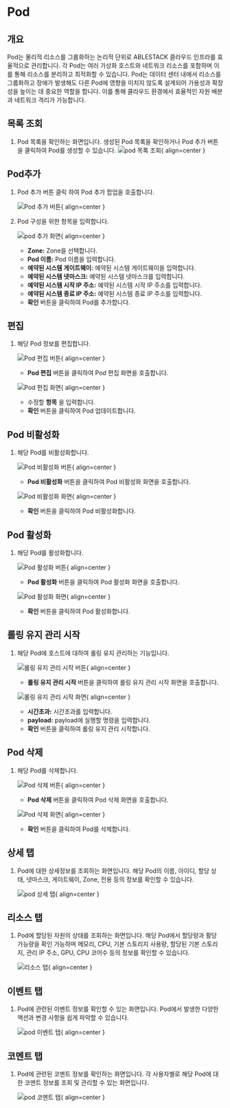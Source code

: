 
# Pod

## 개요
Pod는 물리적 리소스를 그룹화하는 논리적 단위로 ABLESTACK 클라우드 인프라를 효율적으로 관리합니다. 각 Pod는 여러 가상화 호스트와 네트워크 리소스를 포함하며 이를 통해 리소스를 분리하고 최적화할 수 있습니다. Pod는 데이터 센터 내에서 리소스를 그룹화하고 장애가 발생해도 다른 Pod에 영향을 미치지 않도록 설계되어 가용성과 확장성을 높이는 데 중요한 역할을 합니다. 이를 통해 클라우드 환경에서 효율적인 자원 배분과 네트워크 격리가 가능합니다.

## 목록 조회

1. Pod 목록을 확인하는 화면입니다.
    생성된 Pod 목록을 확인하거나 Pod 추가 버튼을 클릭하여 Pod를 생성할 수 있습니다.
    ![pod 목록 조회](../../assets/images/admin-guide/mold/infrastructure/pods/pod-list.png){ align=center }

## Pod추가

1. Pod 추가 버튼 클릭 하여 Pod 추가 팝업을 호출합니다.
    
    ![Pod 추가 버튼](../../assets/images/admin-guide/mold/infrastructure/pods/pod-add-btn.png){ align=center }

2. Pod 구성을 위한 항목을 입력합니다.

    ![pod 추가 화면](../../assets/images/admin-guide/mold/infrastructure/pods/pod-add.png){ align=center }

    * **Zone:** Zone을 선택합니다.
    * **Pod 이름:** Pod 이름을 입력합니다.
    * **예약된 시스템 게이트웨이:** 예약된 시스템 게이트웨이을 입력합니다.
    * **예약된 시스템 넷마스크:** 예약된 시스템 넷마스크를 입력합니다.
    * **예약된 시스템 시작 IP 주소:** 예약된 시스템 시작 IP 주소를 입력합니다.
    * **예약된 시스템 종료 IP 주소:** 예약된 시스템 종료 IP 주소를 입력합니다.
    * **확인** 버튼을 클릭하여 Pod를 추가합니다.

## 편집

1. 해당 Pod 정보를 편집합니다.

    ![Pod 편집 버튼](../../assets/images/admin-guide/mold/infrastructure/pods/pod-update-btn.png){ align=center }

    * **Pod 편집** 버튼을 클릭하여 Pod 편집 화면을 호출합니다.

    ![Pod 편집 화면](../../assets/images/admin-guide/mold/infrastructure/pods/pod-update.png){ align=center }

    * 수정할 **항목** 을 입력합니다.
    * **확인** 버튼을 클릭하여 Pod 업데이트합니다.

## Pod 비활성화

1. 해당 Pod를 비활성화합니다.

    ![Pod 비활성화 버튼](../../assets/images/admin-guide/mold/infrastructure/pods/pod-disable-btn.png){ align=center }

    * **Pod 비활성화** 버튼을 클릭하여 Pod 비활성화 화면을 호출합니다.

    ![Pod 비활성화 화면](../../assets/images/admin-guide/mold/infrastructure/pods/pod-disable.png){ align=center }

    * **확인** 버튼을 클릭하여 Pod 비활성화합니다.

## Pod 활성화

1. 해당 Pod를 활성화합니다.

    ![Pod 활성화 버튼](../../assets/images/admin-guide/mold/infrastructure/pods/pod-enable-btn.png){ align=center }

    * **Pod 활성화** 버튼을 클릭하여 Pod 활성화 화면을 호출합니다.

    ![Pod 활성화 화면](../../assets/images/admin-guide/mold/infrastructure/pods/pod-enable.png){ align=center }

    * **확인** 버튼을 클릭하여 Pod 활성화합니다.

## 롤링 유지 관리 시작

1. 해당 Pod에 호스트에 대하여 롤링 유지 관리하는 기능입니다.

    ![롤링 유지 관리 시작 버튼](../../assets/images/admin-guide/mold/infrastructure/pods/rolling-maintenance-btn.png){ align=center }

    * **롤링 유지 관리 시작** 버튼을 클릭하여 롤링 유지 관리 시작 화면을 호출합니다.

    ![롤링 유지 관리 시작 화면](../../assets/images/admin-guide/mold/infrastructure/pods/rolling-maintenance.png){ align=center }
    
    * **시간초과:** 시간초과를 입력합니다.
    * **payload:** payload에 실행할 명령을 입력합니다.
    * **확인** 버튼을 클릭하여 롤링 유지 관리 시작합니다.

## Pod 삭제

1. 해당 Pod를 삭제합니다.

    ![Pod 삭제 버튼](../../assets/images/admin-guide/mold/infrastructure/pods/pod-remove-btn.png){ align=center }

    * **Pod 삭제** 버튼을 클릭하여 Pod 삭제 화면을 호출합니다.

    ![Pod 삭제 화면](../../assets/images/admin-guide/mold/infrastructure/pods/pod-remove.png){ align=center }

    * **확인** 버튼을 클릭하여 Pod를 삭제합니다.

## 상세 탭

1. Pod에 대한 상세정보를 조회하는 화면입니다. 해당 Pod의 이름, 아이디, 할당 상태, 넷마스크, 게이트웨이, Zone, 전용 등의 정보를 확인할 수 있습니다.

    ![pod 상세 탭](../../assets/images/admin-guide/mold/infrastructure/pods/pod-detail-tab.png){ align=center }

## 리소스 탭

1. Pod에 할당된 자원의 상태를 조회하는 화면입니다. 해당 Pod에서 할당량과 활당 가능량을 확인 가능하며 메모리, CPU, 기본 스토리지 사용량, 할당된 기본 스토리지, 관리 IP 주소, GPU, CPU 코어수 등의 정보를 확인할 수 있습니다.

    ![리소스 탭](../../assets/images/admin-guide/mold/infrastructure/pods/pod-allocated-resource-tab.png){ align=center }

## 이벤트 탭

1. Pod에 관련된 이벤트 정보를 확인할 수 있는 화면입니다. Pod에서 발생한 다양한 액션과 변경 사항을 쉽게 파악할 수 있습니다.

    ![pod 이벤트 탭](../../assets/images/admin-guide/mold/infrastructure/pods/pod-events-tab.png){ align=center }

## 코멘트 탭

1. Pod에 관련된 코멘트 정보를 확인하는 화면입니다. 각 사용자별로 해당 Pod에 대한 코멘트 정보를 조회 및 관리할 수 있는 화면입니다.

    ![pod 코멘트 탭](../../assets/images/admin-guide/mold/infrastructure/pods/pod-comments-tab.png){ align=center }
